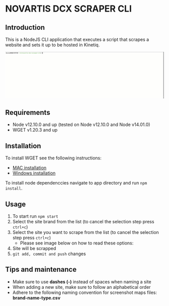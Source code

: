 # NOVARTIS DCX SCRAPER CLI

## Introduction

This is a NodeJS CLI application that executes a script that scrapes a website and sets it up to be hosted in Kinetiq.

![alt text](/demo.gif)

## Requirements

* Node v12.10.0 and up (tested on Node v12.10.0 and Node v14.01.0)
* WGET v1.20.3 and up

## Installation

To install WGET see the following instructions:

* [MAC installation](https://formulae.brew.sh/formula/wget)
* [Windows installation](https://www.gnu.org/software/wget/)

To install node dependenccies navigate to app directory and run `npm install`.

## Usage

1. To start run `npm start`
2. Select the site brand from the list (to cancel the selection step press `ctrl+c`)
3. Select the site you want to scrape from the list (to cancel the selection step press `ctrl+c`) 
    * Please see image below on how to read these options:
4. Site will be scrapped
5. `git add, commit and push` changes

## Tips and maintenance

* Make sure to use __dashes (-)__ instead of spaces when naming a site
* When adding a new site, make sure to follow an alphabetical order
* Adhere to the following naming convention for screenshot maps files: __brand-name-type.csv__